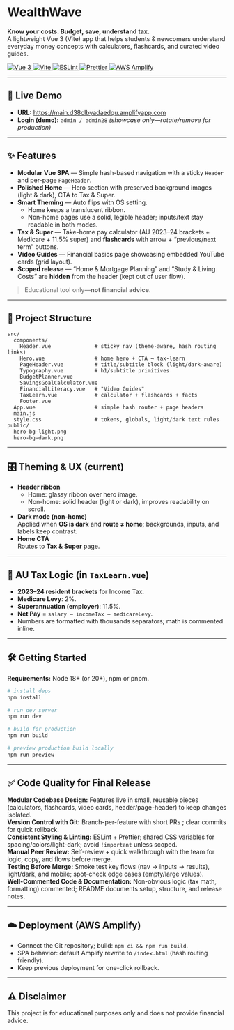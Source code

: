# WealthWave  
**Know your costs. Budget, save, understand tax.**  
A lightweight Vue 3 (Vite) app that helps students & newcomers understand everyday money concepts with calculators, flashcards, and curated video guides.

<p align="left">
  <a href="https://vuejs.org/">
    <img src="https://img.shields.io/badge/Vue-3.x-42b883?logo=vue.js&logoColor=white" alt="Vue 3">
  </a>
  <a href="https://vitejs.dev/">
    <img src="https://img.shields.io/badge/Vite-5.x-646CFF?logo=vite&logoColor=white" alt="Vite">
  </a>
  <a href="https://eslint.org/">
    <img src="https://img.shields.io/badge/ESLint-configured-4B32C3?logo=eslint&logoColor=white" alt="ESLint">
  </a>
  <a href="https://prettier.io/">
    <img src="https://img.shields.io/badge/Prettier-on-1A2C34?logo=prettier&logoColor=F7B93E" alt="Prettier">
  </a>
  <a href="#">
    <img src="https://img.shields.io/badge/Deploy-AWS%20Amplify-FF9900?logo=amazon-aws&logoColor=white" alt="AWS Amplify">
  </a>
</p>

---

## 🚀 Live Demo
- **URL:** https://main.d38clbyadaedqu.amplifyapp.com   
- **Login (demo):** `admin / admin28` *(showcase only—rotate/remove for production)*

---

## ✨ Features
- **Modular Vue SPA** — Simple hash-based navigation with a sticky `Header` and per-page `PageHeader`.
- **Polished Home** — Hero section with preserved background images (light & dark), CTA to Tax & Super.
- **Smart Theming** — Auto flips with OS setting.  
  - Home keeps a translucent ribbon.  
  - Non-home pages use a solid, legible header; inputs/text stay readable in both modes.
- **Tax & Super** — Take-home pay calculator (AU 2023–24 brackets + Medicare + 11.5% super) and **flashcards** with arrow + “previous/next term” buttons.
- **Video Guides** — Financial basics page showcasing embedded YouTube cards (grid layout).
- **Scoped release** — “Home & Mortgage Planning” and “Study & Living Costs” are **hidden** from the header (kept out of user flow).

> Educational tool only—**not financial advice**.

---


## 🧱 Project Structure
```
src/
  components/
    Header.vue              # sticky nav (theme-aware, hash routing links)
    Hero.vue                # home hero + CTA → tax-learn
    PageHeader.vue          # title/subtitle block (light/dark-aware)
    Typography.vue          # h1/subtitle primitives
    BudgetPlanner.vue
    SavingsGoalCalculator.vue
    FinancialLiteracy.vue   # "Video Guides"
    TaxLearn.vue            # calculator + flashcards + facts
    Footer.vue
  App.vue                   # simple hash router + page headers
  main.js
  style.css                 # tokens, globals, light/dark text rules
public/
  hero-bg-light.png
  hero-bg-dark.png
```
---

## 🎛 Theming & UX (current)
- **Header ribbon**  
  - Home: glassy ribbon over hero image.  
  - Non-home: solid header (light or dark), improves readability on scroll.
- **Dark mode (non-home)**  
  Applied when **OS is dark** and **route ≠ home**; backgrounds, inputs, and labels keep contrast.
- **Home CTA**  
  Routes to **Tax & Super** page.

---

## 🧮 AU Tax Logic (in `TaxLearn.vue`)
- **2023–24 resident brackets** for Income Tax.  
- **Medicare Levy**: 2%.  
- **Superannuation (employer)**: 11.5%.  
- **Net Pay** = `salary – incomeTax – medicareLevy`.  
- Numbers are formatted with thousands separators; math is commented inline.

---

## 🛠 Getting Started
**Requirements:** Node 18+ (or 20+), npm or pnpm.

```bash
# install deps
npm install

# run dev server
npm run dev

# build for production
npm run build

# preview production build locally
npm run preview
```

---



## ✅ Code Quality for Final Release
**Modular Codebase Design:** Features live in small, reusable pieces (calculators, flashcards, video cards, header/page-header) to keep changes isolated.  
**Version Control with Git:** Branch-per-feature with short PRs ; clear commits for quick rollback.  
**Consistent Styling & Linting:** ESLint + Prettier; shared CSS variables for spacing/colors/light-dark; avoid `!important` unless scoped.  
**Manual Peer Review:** Self-review + quick walkthrough with the team for logic, copy, and flows before merge.  
**Testing Before Merge:** Smoke test key flows (nav → inputs → results), light/dark, and mobile; spot-check edge cases (empty/large values).  
**Well-Commented Code & Documentation:** Non-obvious logic (tax math, formatting) commented; README documents setup, structure, and release notes.

---

## ☁️ Deployment (AWS Amplify)
- Connect the Git repository; build: `npm ci && npm run build`.
- SPA behavior: default Amplify rewrite to `/index.html` (hash routing friendly).
- Keep previous deployment for one-click rollback.

---


## ⚠️ Disclaimer
This project is for educational purposes only and does not provide financial advice.

